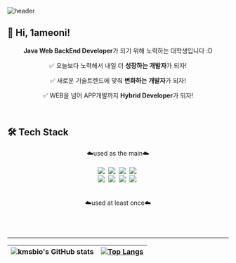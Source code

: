![header](https://capsule-render.vercel.app/api?type=Waving&color=00C3FF&height=180&section=header&text=Eonion's%20Development%20Github&fontSize=40&fontColor=ffffff&fontAlign=52)

## 👋 Hi, 1ameoni!
<div align="center">
  
 **Java Web BackEnd Developer**가 되기 위해 노력하는 대학생입니다 :D

  
✅ 오늘보다 노력해서 내일 더 **성장하는 개발자**가 되자!

✅ 새로운 기술트렌드에 맞춰 **변화하는 개발자**가 되자!

✅ WEB을 넘어 APP개발까지 **Hybrid Developer**가 되자!
</div>
<br>

## 🛠 Tech Stack
<div align="center">
☁️used as the main☁️
<br>
<br>  
<img src="https://img.shields.io/badge/JAVA-FF7800?style=for-the-badge&logo=java&logoColor=white"></a>&nbsp
<img src="https://img.shields.io/badge/Node.js-339933?style=for-the-badge&logo=Node.js&logoColor=white"/></a>&nbsp
<img src="https://img.shields.io/badge/Python-007396?style=for-the-badge&logo=python&logoColor=white"></a>&nbsp
<img src="https://img.shields.io/badge/mysql-4479A1?style=for-the-badge&logo=mysql&logoColor=white"></a>&nbsp
<br> 
<img src="https://img.shields.io/badge/Spring-6DB33F?style=for-the-badge&logo=Spring&logoColor=white"></a>&nbsp
<img src="https://img.shields.io/badge/Springboot-6DB33F?style=for-the-badge&logo=Springboot&logoColor=white"></a>&nbsp
<img src="https://img.shields.io/badge/react Native-61DAFB?style=for-the-badge&logo=react&logoColor=black"></a>&nbsp
<img src="https://img.shields.io/badge/github-181717?style=for-the-badge&logo=github&logoColor=white"></a>&nbsp 
<br>
<br>
<br>
☁️used at least once☁️
<br />
<br />
</div>
<br />
<br />
<hr>
<div align="center">

|![kmsbio's GitHub stats](https://github-readme-stats.vercel.app/api?username=sangeon22)|[![Top Langs](https://github-readme-stats.vercel.app/api/top-langs/?username=sangeon22&layout=compact&theme=dracula)](https://github.com/sangeon22)|
| ------------- | ------------- |
</div>

